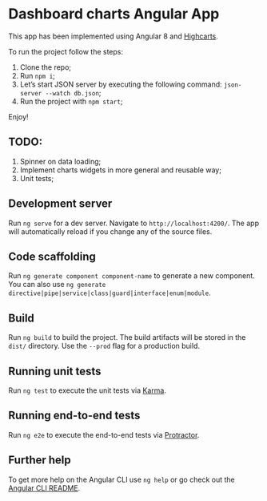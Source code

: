# Dashboard charts Angular App
This app has been implemented using Angular 8 and [Highcarts](https://www.highcharts.com/).

To run the project follow the steps: 

1. Clone the repo;
2. Run `npm i`;
3. Let’s start JSON server by executing the following command: `json-server --watch db.json`;
4. Run the project with `npm start`;

Enjoy!


## TODO: 
1. Spinner on data loading;
2. Implement charts widgets in more general and reusable way;
3. Unit tests;


## Development server

Run `ng serve` for a dev server. Navigate to `http://localhost:4200/`. The app will automatically reload if you change any of the source files.

## Code scaffolding

Run `ng generate component component-name` to generate a new component. You can also use `ng generate directive|pipe|service|class|guard|interface|enum|module`.

## Build

Run `ng build` to build the project. The build artifacts will be stored in the `dist/` directory. Use the `--prod` flag for a production build.

## Running unit tests

Run `ng test` to execute the unit tests via [Karma](https://karma-runner.github.io).

## Running end-to-end tests

Run `ng e2e` to execute the end-to-end tests via [Protractor](http://www.protractortest.org/).

## Further help

To get more help on the Angular CLI use `ng help` or go check out the [Angular CLI README](https://github.com/angular/angular-cli/blob/master/README.md).
